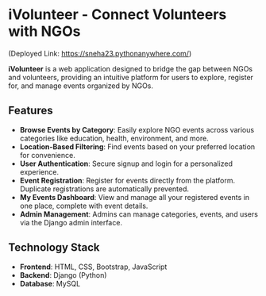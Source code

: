 # iVolunteer - Connect Volunteers with NGOs
(Deployed Link: https://sneha23.pythonanywhere.com/)

**iVolunteer** is a web application designed to bridge the gap between NGOs and volunteers, providing an intuitive platform for users to explore, register for, and manage events organized by NGOs.

## Features

- **Browse Events by Category**: Easily explore NGO events across various categories like education, health, environment, and more.
- **Location-Based Filtering**: Find events based on your preferred location for convenience.
- **User Authentication**: Secure signup and login for a personalized experience.
- **Event Registration**: Register for events directly from the platform. Duplicate registrations are automatically prevented.
- **My Events Dashboard**: View and manage all your registered events in one place, complete with event details.
- **Admin Management**: Admins can manage categories, events, and users via the Django admin interface.

## Technology Stack

- **Frontend**: HTML, CSS, Bootstrap, JavaScript
- **Backend**: Django (Python)
- **Database**: MySQL
